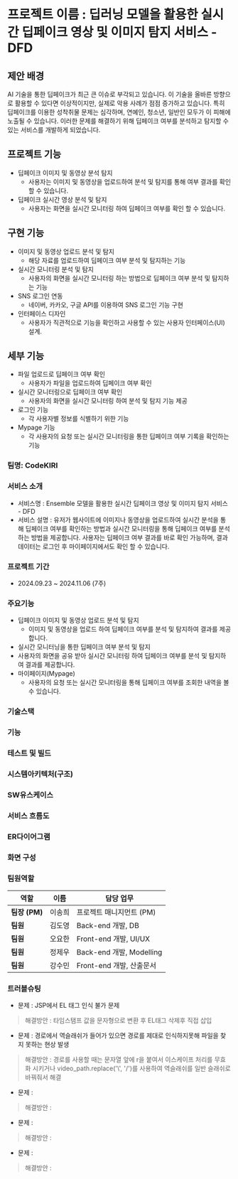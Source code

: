 # 프로젝트 이름 : 딥러닝 모델을 활용한 실시간 딥페이크 영상 및 이미지 탐지 서비스 - DFD

## 제안 배경
AI 기술을 통한 딥페이크가 최근 큰 이슈로 부각되고 있습니다. 이 기술을 올바른 방향으로 활용할 수 있다면 이상적이지만, 실제로 악용 사례가 점점 증가하고 있습니다. 특히 딥페이크를 이용한 성착취물 문제는 심각하며, 연예인, 청소년, 일반인 모두가 이 피해에 노출될 수 있습니다. 이러한 문제를 해결하기 위해 딥페이크 여부를 분석하고 탐지할 수 있는 서비스를 개발하게 되었습니다.

## 프로젝트 기능
- 딥페이크 이미지 및 동영상 분석 탐지
  - 사용자는 이미지 및 동영상을 업로드하여 분석 및 탐지를 통해 여부 결과를 확인 할 수 있습니다.   
- 딥페이크 실시간 영상 분석 및 탐지
  - 사용자는 화면을 실시간 모니터링 하여 딥페이크 여부를 확인 할 수 있습니다.
  
## 구현 기능
- 이미지 및 동영상 업로드 분석 및 탐지
  - 해당 자료를 업로드하여 딥페이크 여부 분석 및 탐지하는 기능
- 실시간 모니터링 분석 및 탐지
  - 사용자의 화면을 실시간 모니터링 하는 방법으로 딥페이크 여부 분석 및 탐지하는 기능
- SNS 로그인 연동
  - 네이버, 카카오, 구글 API를 이용하여 SNS 로그인 기능 구현
- 인터페이스 디자인
  - 사용자가 직관적으로 기능을 확인하고 사용할 수 있는 사용자 인터페이스(UI) 설계.  

## 세부 기능
- 파일 업로드로 딥페이크 여부 확인
  - 사용자가 파일을 업로드하여 딥페이크 여부 확인  
- 실시간 모니터링으로 딥페이크 여부 확인
  - 사용자의 화면을 실시간 모니터링 하여 분석 및 탐지 기능 제공
- 로그인 기능
  - 각 사용자별 정보를 식별하기 위한 기능
- Mypage 기능  
  - 각 사용자의 요청 또는 실시간 모니터링을 통한 딥페이크 여부 기록을 확인하는 기능
 
### 팀명: CodeKIRI

### 서비스 소개
- 서비스명 : Ensemble 모델을 활용한 실시간 딥페이크 영상 및 이미지 탐지 서비스 - DFD
- 서비스 설명 : 유저가 웹사이트에 이미지나 동영상을 업로드하여 실시간 분석을 통해 딥페이크 여부를 확인하는 방법과 실시간 모니터링을 통해 딥페이크 여부를 분석하는 방법을 제공합니다. 사용자는 딥페이크 여부 결과를 바로 확인 가능하며, 결과 데이터는 로그인 후 마이페이지에서도 확인 할 수 있습니다. 
 
### 프로젝트 기간
- 2024.09.23 ~ 2024.11.06 (7주)

### 주요기능
- 딥페이크 이미지 및 동영상 업로드 분석 및 탐지
  - 이미지 및 동영상을 업로드 하여 딥페이크 여부를 분석 및 탐지하여 결과를 제공합니다.  
-  실시간 모니터닝을 통한 딥페이크 여부 분석 및 탐지
  - 사용자의 화면을 공유 받아 실시간 모니터링 하여 딥페이크 여부를 분석 및 탐지하여 결과를 제공합니다.
- 마이페이지(Mypage)
  - 사용자의 요청 또는 실시간 모니터링을 통해 딥페이크 여부를 조회한 내역을 볼 수 있습니다. 

### 기술스택

### 기능

### 테스트 및 빌드

### 시스템아키텍처(구조)

### SW유스케이스

### 서비스 흐름도

### ER다이어그램

### 화면 구성

### 팀원역할
| 역할           | 이름     | 담당 업무                        |
| ------------   | ---------| -------------------------------- |
| **팀장 (PM)**  | 이송희    | 프로젝트 매니지먼트 (PM)          |
| **팀원**       | 김도영    | Back-end 개발, DB                | 
| **팀원**       | 오요한    | Front-end 개발, UI/UX            |
| **팀원**       | 정제우    | Back-end 개발, Modelling         |
| **팀원**       | 강수민    | Front-end 개발, 산출문서          |

### 트러블슈팅
- 문제 : JSP에서 EL 태그 인식 불가 문제
> 해결방안 : 타임스탬프 값을 문자형으로 변환 후 EL태그 삭제후 직접 삽입
- 문제 : 경로에서 역슬래쉬가 들어가 있으면 경로를 제대로 인식하지못해 파일을 찾지 못하는 현상 발생
> 해결방안 : 경로를 사용할 때는 문자열 앞에 r을 붙여서 이스케이프 처리를 무효화 시키거나 video_path.replace('\\', '/')를 사용하여 역슬래쉬를 일반 슬래쉬로 바꿔줘서 해결
- 문제 :
> 해결방안 :
- 문제 :
> 해결방안 :
- 문제 :
> 해결방안 :



